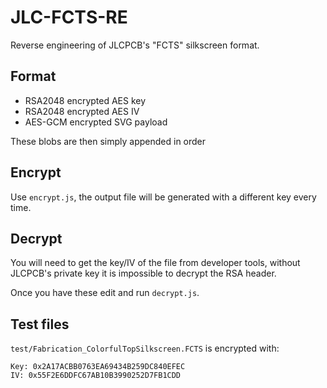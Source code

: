 # JLC-FCTS-RE

Reverse engineering of JLCPCB's "FCTS" silkscreen format.

## Format

- RSA2048 encrypted AES key
- RSA2048 encrypted AES IV
- AES-GCM encrypted SVG payload

These blobs are then simply appended in order

## Encrypt

Use `encrypt.js`, the output file will be generated with a different key every time.

## Decrypt

You will need to get the key/IV of the file from developer tools, without JLCPCB's private key it is impossible to decrypt the RSA header.

Once you have these edit and run `decrypt.js`.

## Test files

`test/Fabrication_ColorfulTopSilkscreen.FCTS` is encrypted with:

```
Key: 0x2A17ACBB0763EA69434B259DC840EFEC
IV: 0x55F2E6DDFC67AB10B3990252D7FB1CDD
```
